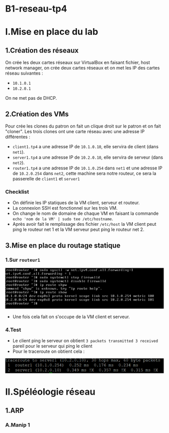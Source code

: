 # B1-reseau-tp4

# I.Mise en place du lab

## 1.Création des réseaux

On crée les deux cartes réseaux sur VirtualBox en faisant fichier, host network manager, on crée deux cartes réseaux et on met les IP des cartes réseau suivantes :
* `10.1.0.1`  
* `10.2.0.1`  

On ne met pas de DHCP.

## 2.Création des VMs

Pour crée les clones du patron on fait un clique droit sur le patron et on fait "cloner".
Les trois clones ont une carte réseau avec une adresse IP différentes :
* `client1.tp4` a une adresse IP de `10.1.0.10`, elle servira de client (dans `net1`).
* `server1.tp4` a une adresse IP de `10.2.0.10`, elle servira de serveur (dans `net2`).
* `router1.tp4` a une adresse IP de `10.1.0.254` dans `net1` et une adresse IP de `10.2.0.254` dans `net2`, cette machine sera notre routeur, ce sera la passerelle de `client1` et `server1`

### Checklist
* On définie les IP statiques de la VM client, serveur et routeur.
* La connexion SSH est fonctionnel sur les trois VM.  
* On change le nom de domaine de chaque VM en faisant la commande `echo 'nom de la VM' | sudo tee /etc/hostname`.  
* Après avoir fait le remplissage des fichier `/etc/host` la VM client peut ping le routeur net 1 et la VM serveur peut ping le routeur net 2.


## 3.Mise en place du routage statique 
### 1.Sur `routeur1`
<img src="Capture.png" alt="routeur" title="routeur">  

* Une fois cela fait on s'occupe de la VM client et serveur.

### 4.Test 
* Le client ping le serveur on obtient `3 packets transmitted 3 received` pareil pour le serveur qui ping le client  
* Pour le traceroute on obtient cela : 
<img src="traceroute.png" alt="traceroute" title="traceroute">


# II.Spéléologie réseau

## 1.ARP 

### A.Manip 1




